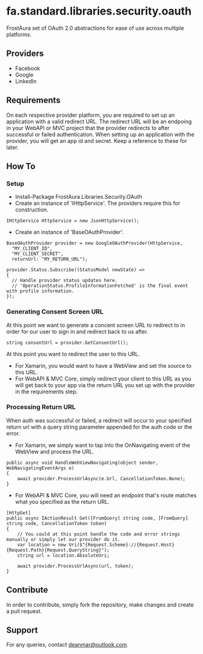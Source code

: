 # fa.standard.libraries.security.oauth
FrostAura set of OAuth 2.0 abstractions for ease of use across multiple platforms.
## Providers
- Facebook
- Google
- LinkedIn

## Requirements
On each respective provider platform, you are required to set up an application with a valid redirect URL.
The redirect URL will be an endpoing in your WebAPI or MVC project that the provider redirects to after successful or failed authentication.
When setting up an application with the provider, you will get an app id and secret. Keep a reference to these for later.

## How To
### Setup
- Install-Package FrostAura.Libraries.Security.OAuth
- Create an instance of 'IHttpService'. The providers require this for construction.
```
IHttpService HttpService = new JsonHttpService();
```
- Create an instance of 'BaseOAuthProvider'.
```
BaseOAuthProvider provider = new GoogleOAuthProvider(HttpService, 
  "MY_CLIENT_ID",
  "MY_CLIENT_SECRET",
  returnUrl: "MY_RETURN_URL");
  
provider.Status.Subscribe((StatusModel newState) =>
{
  // Handle provider status updates here.
  // 'OperationStatus.ProfileInformationFetched' is the final event with profile information.
});
```
### Generating Consent Screen URL
At this point we want to generate a concent screen URL to redirect to in order for our user to sign in and redirect back to us after.
```
string consentUrl = provider.GetConsentUrl();
```
At this point you want to redirect the user to this URL.
- For Xamarin, you would want to have a WebView and set the source to this URL.
- For WebAPI & MVC Core, simply redirect your client to this URL as you will get back to your app via the return URL you set up with the provider in the requirements step.

### Processing Return URL
When auth was successful or failed, a redirect will occur to your specified return url with a query string parameter appended for the auth code or the error.
- For Xamarin, we simply want to tap into the OnNavigating event of the WebView and process the URL.
```
public async void HandleWebViewNavigating(object sender, WebNavigatingEventArgs e)
{
    await provider.ProcessUrlAsync(e.Url, CancellationToken.None);
}
```
- For WebAPI & MVC Core, you will need an endpoint that's route matches what you specified as the return URL.
```
[HttpGet]
public async IActionResult Get([FromQuery] string code, [FromQuery] string code, CancellationToken token)
{
    // You could at this point handle the code and error strings manually or simply let our provider do it.
    var location = new Uri($"{Request.Scheme}://{Request.Host}{Request.Path}{Request.QueryString}");
    string url = location.AbsoluteUri;
    
    await provider.ProcessUrlAsync(url, token);
}
```

## Contribute
In order to contribute, simply fork the repository, make changes and create a pull request.

## Support
For any queries, contact deanmar@outlook.com.
